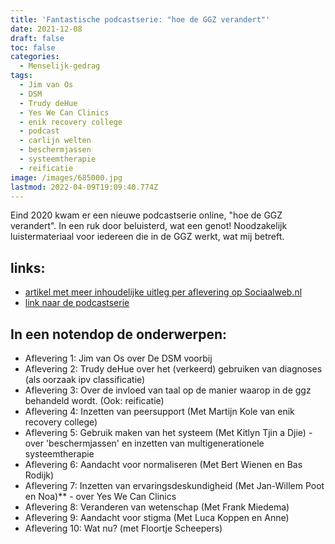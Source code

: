 ```yaml
---
title: 'Fantastische podcastserie: "hoe de GGZ verandert"'
date: 2021-12-08
draft: false
toc: false
categories:
  - Menselijk-gedrag
tags:
  - Jim van Os
  - DSM
  - Trudy deHue
  - Yes We Can Clinics
  - enik recovery college
  - podcast
  - carlijn welten
  - beschermjassen
  - systeemtherapie
  - reificatie
image: /images/685000.jpg
lastmod: 2022-04-09T19:09:40.774Z
---
```

Eind 2020 kwam er een nieuwe podcastserie online, "hoe de GGZ verandert". In een ruk door beluisterd, wat een genot! Noodzakelijk luistermateriaal voor iedereen die in de GGZ werkt, wat mij betreft. 

## links:
- [artikel met meer inhoudelijke uitleg per aflevering op Sociaalweb.nl](https://sociaalweb.nl/nieuws/tiendelige-podcastserie-hoe-de-ggz-verandert-gelanceerd)
- [link naar de podcastserie](https://www.buzzsprout.com/1347097)


## In een notendop de onderwerpen:
- Aflevering 1: Jim van Os over De DSM voorbij
- Aflevering 2: Trudy deHue over het (verkeerd) gebruiken van diagnoses (als oorzaak ipv classificatie) 
- Aflevering 3: Over de invloed van taal op de manier waarop in de ggz behandeld wordt. (Ook: reificatie)
- Aflevering 4: Inzetten van peersupport (Met Martijn Kole van enik recovery college)
- Aflevering 5: Gebruik maken van het systeem (Met Kitlyn Tjin a Djie) - over 'beschermjassen' en inzetten van multigenerationele systeemtherapie
- Aflevering 6: Aandacht voor normaliseren (Met Bert Wienen en Bas Rodijk)
- Aflevering 7: Inzetten van ervaringsdeskundigheid (Met Jan-Willem Poot en Noa)** - over Yes We Can Clinics
- Aflevering 8: Veranderen van wetenschap (Met Frank Miedema)
- Aflevering 9: Aandacht voor stigma (Met Luca Koppen en Anne)
- Aflevering 10: Wat nu? (met Floortje Scheepers)


